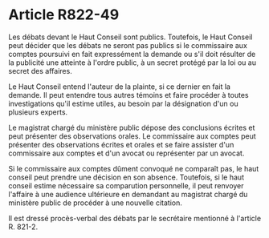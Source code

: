 # Article R822-49

<p>Les débats devant le Haut Conseil sont publics. Toutefois, le Haut Conseil peut décider que les débats ne seront pas publics si le commissaire aux comptes poursuivi en fait expressément la demande ou s'il doit résulter de la publicité une atteinte à l'ordre public, à un secret protégé par la loi ou au secret des affaires.</p><p>Le Haut Conseil entend l'auteur de la plainte, si ce dernier en fait la demande. Il peut entendre tous autres témoins et faire procéder à toutes investigations qu'il estime utiles, au besoin par la désignation d'un ou plusieurs experts.</p><p>Le magistrat chargé du ministère public dépose des conclusions écrites et peut présenter des observations orales. Le commissaire aux comptes peut présenter des observations écrites et orales et se faire assister d'un commissaire aux comptes et d'un avocat ou représenter par un avocat. </p><p>Si le commissaire aux comptes dûment convoqué ne comparaît pas, le haut conseil peut prendre une décision en son absence. Toutefois, si le haut conseil estime nécessaire sa comparution personnelle, il peut renvoyer l'affaire à une audience ultérieure en demandant au magistrat chargé du ministère public de procéder à une nouvelle citation.</p><p>Il est dressé procès-verbal des débats par le secrétaire mentionné à l'article R. 821-2.</p>